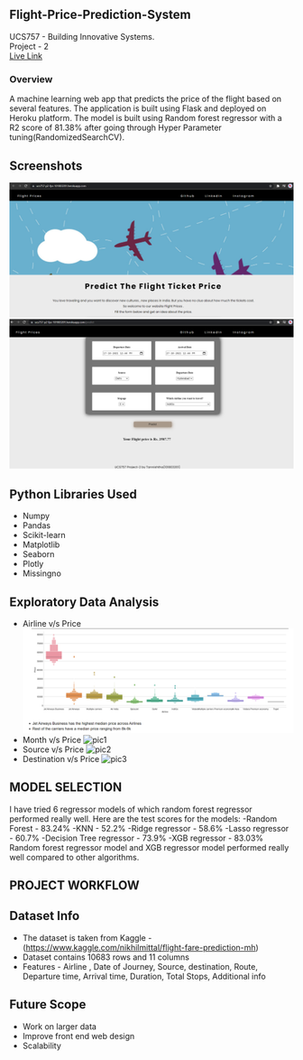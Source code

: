 ## Flight-Price-Prediction-System
UCS757 - Building Innovative Systems. <br />
Project - 2 <br />
[Live Link](https://ucs757-p2-fps-101803201.herokuapp.com/) 
### Overview
A machine learning web app that predicts the price of the flight based on several features. The application is built using Flask and deployed on Heroku platform. The model is built using Random forest regressor with a R2 score of 81.38% after going through Hyper Parameter tuning(RandomizedSearchCV). <br />
## Screenshots
![Home Page](https://github.com/episkey24/Flight-Price-Prediction-System/blob/main/img/Screenshot%20(88).png) <br />
![Predictions](https://github.com/episkey24/Flight-Price-Prediction-System/blob/main/img/Screenshot%20(90).png)
## Python Libraries Used
- Numpy
- Pandas
- Scikit-learn
- Matplotlib
- Seaborn
- Plotly
- Missingno
## Exploratory Data Analysis
- Airline v/s Price
![pic](https://github.com/episkey24/Flight-Price-Prediction-System/blob/main/img/Screenshot%20(389).png) <br />
- Month v/s Price
![pic1](https://github.com/episkey24/Flight-Price-Prediction-System/blob/main/img/Screenshot%20(394).png) <br />
- Source v/s Price
![pic2](https://github.com/episkey24/Flight-Price-Prediction-System/blob/main/img/Screenshot%20(392).png) <br />
- Destination v/s Price
![pic3](https://github.com/episkey24/Flight-Price-Prediction-System/blob/main/img/Screenshot%20(393).png) <br />
## MODEL SELECTION
I have tried 6 regressor models of which random forest regressor performed really well.
Here are the test scores for the models:
-Random Forest - 83.24%
-KNN - 52.2%
-Ridge regressor - 58.6%
-Lasso regressor - 60.7%
-Decision Tree regressor - 73.9%
-XGB regressor - 83.03% 
Random forest regressor model and XGB regressor model performed really well compared to other algorithms.
## PROJECT WORKFLOW
## Dataset Info
- The dataset is taken from Kaggle - (https://www.kaggle.com/nikhilmittal/flight-fare-prediction-mh)
- Dataset contains 10683 rows and 11 columns
- Features - Airline , Date of Journey, Source, destination, Route, Departure time, Arrival time, Duration, Total Stops, Additional info
## Future Scope
- Work on larger data
- Improve front end web design
- Scalability
